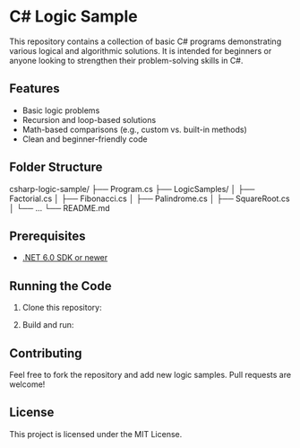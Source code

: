 # C# Logic Sample

This repository contains a collection of basic C# programs demonstrating various logical and algorithmic solutions. It is intended for beginners or anyone looking to strengthen their problem-solving skills in C#.

## Features

- Basic logic problems
- Recursion and loop-based solutions
- Math-based comparisons (e.g., custom vs. built-in methods)
- Clean and beginner-friendly code

## Folder Structure

csharp-logic-sample/
├── Program.cs
├── LogicSamples/
│   ├── Factorial.cs
│   ├── Fibonacci.cs
│   ├── Palindrome.cs
│   ├── SquareRoot.cs
│   └── ...
└── README.md

## Prerequisites

- [.NET 6.0 SDK or newer](https://dotnet.microsoft.com/download)

## Running the Code

1. Clone this repository:


2. Build and run:


## Contributing

Feel free to fork the repository and add new logic samples. Pull requests are welcome!

## License

This project is licensed under the MIT License.
